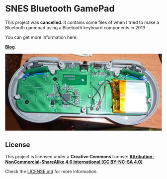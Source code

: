 # SNES Bluetooth GamePad

This project was **cancelled**. It contains some files of when I tried to make a Bluetooth gamepad using a Bluetooth keyboard components in 2013.

You can get more information here:

[**Blog**](https://giltesa.com/category/electronica/mas-electronica/snes-gamepad-bluetooth).


![SNES Bluetooth GamePad](https://raw.githubusercontent.com/giltesa/SNES-Bluetooth-GamePad/master/banner.png)


## License

This project is licensed under a **Creative Commons** license:
**[Attribution-NonCommercial-ShareAlike 4.0 International (CC BY-NC-SA 4.0) ](https://creativecommons.org/licenses/by-nc-sa/4.0/)**

Check the [LICENSE.md](LICENSE.md) for more information.